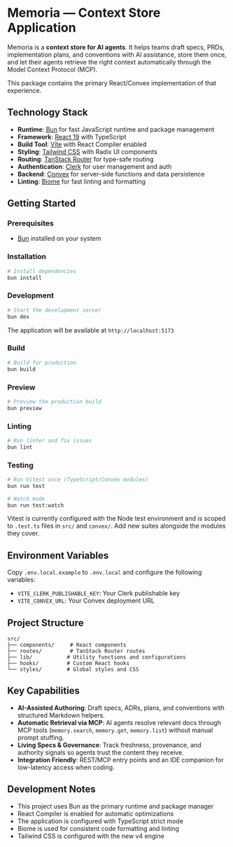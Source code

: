 # Memoria — Context Store Application

Memoria is a **context store for AI agents**. It helps teams draft specs, PRDs, implementation plans, and conventions with AI assistance, store them once, and let their agents retrieve the right context automatically through the Model Context Protocol (MCP).

This package contains the primary React/Convex implementation of that experience.

## Technology Stack

- **Runtime**: [Bun](https://bun.sh/) for fast JavaScript runtime and package management
- **Framework**: [React 19](https://react.dev/) with TypeScript
- **Build Tool**: [Vite](https://vite.dev/) with React Compiler enabled
- **Styling**: [Tailwind CSS](https://tailwindcss.com/) with Radix UI components
- **Routing**: [TanStack Router](https://tanstack.com/router) for type-safe routing
- **Authentication**: [Clerk](https://clerk.com/) for user management and auth
- **Backend**: [Convex](https://convex.dev/) for server-side functions and data persistence
- **Linting**: [Biome](https://biomejs.dev/) for fast linting and formatting

## Getting Started

### Prerequisites

- [Bun](https://bun.sh/) installed on your system

### Installation

```bash
# Install dependencies
bun install
```

### Development

```bash
# Start the development server
bun dev
```

The application will be available at `http://localhost:5173`

### Build

```bash
# Build for production
bun build
```

### Preview

```bash
# Preview the production build
bun preview
```

### Linting

```bash
# Run linter and fix issues
bun lint
```

### Testing

```bash
# Run Vitest once (TypeScript/Convex modules)
bun run test

# Watch mode
bun run test:watch
```

Vitest is currently configured with the Node test environment and is scoped to `.test.ts` files in `src/` and `convex/`. Add new suites alongside the modules they cover.

## Environment Variables

Copy `.env.local.example` to `.env.local` and configure the following variables:

- `VITE_CLERK_PUBLISHABLE_KEY`: Your Clerk publishable key
- `VITE_CONVEX_URL`: Your Convex deployment URL

## Project Structure

```
src/
├── components/     # React components
├── routes/         # TanStack Router routes
├── lib/           # Utility functions and configurations
├── hooks/         # Custom React hooks
└── styles/        # Global styles and CSS
```

## Key Capabilities

- **AI-Assisted Authoring**: Draft specs, ADRs, plans, and conventions with structured Markdown helpers.
- **Automatic Retrieval via MCP**: AI agents resolve relevant docs through MCP tools (`memory.search`, `memory.get`, `memory.list`) without manual prompt stuffing.
- **Living Specs & Governance**: Track freshness, provenance, and authority signals so agents trust the content they receive.
- **Integration Friendly**: REST/MCP entry points and an IDE companion for low-latency access when coding.

## Development Notes

- This project uses Bun as the primary runtime and package manager
- React Compiler is enabled for automatic optimizations
- The application is configured with TypeScript strict mode
- Biome is used for consistent code formatting and linting
- Tailwind CSS is configured with the new v4 engine

